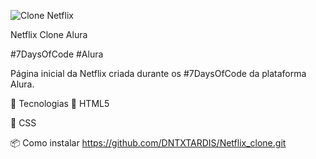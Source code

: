 ![Clone Netflix](https://github.com/user-attachments/assets/a82c1191-3ddc-4832-981e-d2c858cfe09d)

Netflix Clone Alura 

#7DaysOfCode
#Alura

Página inicial da Netflix criada durante os #7DaysOfCode da plataforma Alura.


🚀 Tecnologias
🔹 HTML5 

🔹 CSS 

📦 Como instalar
https://github.com/DNTXTARDIS/Netflix_clone.git
